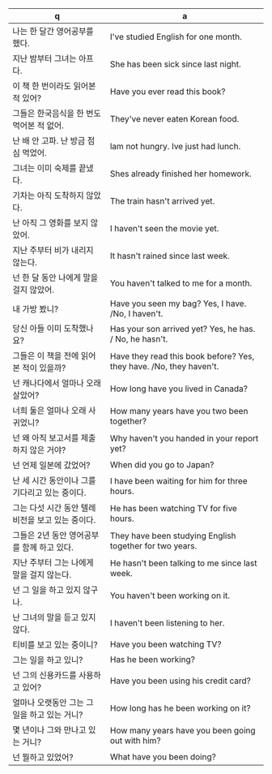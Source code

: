  q  | a
--- | ---
나는 한 달간 영어공부를 했다.			| I've studied English for one month.
지난 밤부터 그녀는 아프다.			| She has been sick since last night.
이 책 한 번이라도 읽어본 적 있어?				| Have you ever read this book?
그들은 한국음식을 한 번도 먹어본 적 없어.			| They've never eaten Korean food.
난 배 안 고파. 난 방금 점심 먹었어.				| lam not hungry. Ive just had lunch.
그녀는 이미 숙제를 끝냈다.					| Shes already finished her homework.
기차는 아직 도착하지 않았다.					| The train hasn't arrived yet.
난 아직 그 영화를 보지 않았어.					| I haven't seen the movie yet.
지난 주부터 비가 내리지 않는다.					| It hasn't rained since last week.
넌 한 달 동안 나에게 말을 걸지 않았어.				| You haven't talked to me for a month.
내 가방 봤니?							| Have you seen my bag? Yes, I have. /No, I haven't.
당신 아들 이미 도착했나요?					| Has your son arrived yet? Yes, he has. / No, he hasn't.
그들은 이 책을 전에 읽어본 적이 있을까?				| Have they read this book before? Yes, they have. /No, they haven't.
넌 캐나다에서 얼마나 오래 살았어?				| How long have you lived in Canada?
너희 둘은 얼마나 오래 사귀었니?					| How many years have you two been together?
넌 왜 아직 보고서를 제출하지 않은 거야?				| Why haven't you handed in your report yet?
넌 언제 일본에 갔었어?						| When did you go to Japan?
난 세 시간 동안이나 그를 기다리고 있는 중이다.			| I have been waiting for him for three hours.
그는 다섯 시간 동안 텔레비전을 보고 있는 중이다.		| He has been watching TV for five hours.
그들은 2년 동안 영어공부를 함께 하고 있다.			| They have been studying English together for two years.
지난 주부터 그는 나에게 말을 걸지 않는다.			| He hasn't been talking to me since last week.
넌 그 일을 하고 있지 않구나.					| You haven't been working on it.
난 그녀의 말을 듣고 있지 않다.					| I haven't been listening to her.
티비를 보고 있는 중이니?					| Have you been watching TV?
그는 일을 하고 있니?						| Has he been working?
넌 그의 신용카드를 사용하고 있어?				| Have you been using his credit card?
얼마나 오랫동안 그는 그 일을 하고 있는 거니?			| How long has he been working on it?
몇 년이나 그와 만나고 있는 거니?				| How many years have you been going out with him?
넌 뭘하고 있었어?						| What have you been doing?